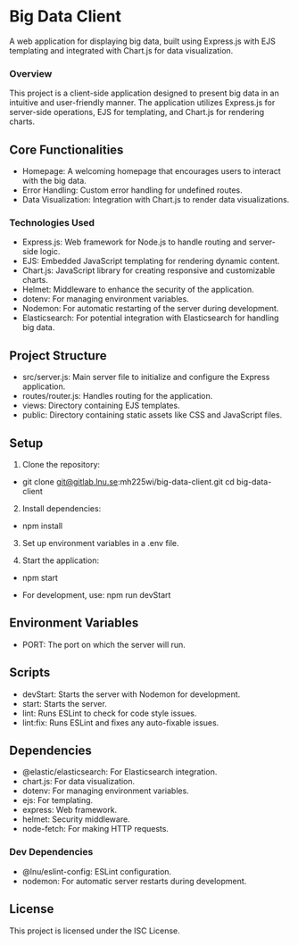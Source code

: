 # Big Data Client

A web application for displaying big data, built using Express.js with EJS templating and integrated with Chart.js for data visualization.

### Overview

This project is a client-side application designed to present big data in an intuitive and user-friendly manner. The application utilizes Express.js for server-side operations, EJS for templating, and Chart.js for rendering charts.

## Core Functionalities

  - Homepage: A welcoming homepage that encourages users to interact with the big data.
  - Error Handling: Custom error handling for undefined routes.
  - Data Visualization: Integration with Chart.js to render data visualizations.

### Technologies Used

  -  Express.js: Web framework for Node.js to handle routing and server-side logic.
 -   EJS: Embedded JavaScript templating for rendering dynamic content.
 -   Chart.js: JavaScript library for creating responsive and customizable charts.
 -   Helmet: Middleware to enhance the security of the application.
 -   dotenv: For managing environment variables.
 -   Nodemon: For automatic restarting of the server during development.
 -   Elasticsearch: For potential integration with Elasticsearch for handling big data.

## Project Structure

 -   src/server.js: Main server file to initialize and configure the Express application.
 -   routes/router.js: Handles routing for the application.
 -   views: Directory containing EJS templates.
 -   public: Directory containing static assets like CSS and JavaScript files.

## Setup

  1.  Clone the repository:

  -  git clone git@gitlab.lnu.se:mh225wi/big-data-client.git
    cd big-data-client

2. Install dependencies:

- npm install

3. Set up environment variables in a .env file.

4. Start the application:

- npm start

- For development, use: npm run devStart

## Environment Variables

   - PORT: The port on which the server will run.

## Scripts

  -  devStart: Starts the server with Nodemon for development.
 -   start: Starts the server.
 -   lint: Runs ESLint to check for code style issues.
 -   lint:fix: Runs ESLint and fixes any auto-fixable issues.

## Dependencies

-    @elastic/elasticsearch: For Elasticsearch integration.
-    chart.js: For data visualization.
-    dotenv: For managing environment variables.
-    ejs: For templating.
-    express: Web framework.
-    helmet: Security middleware.
-    node-fetch: For making HTTP requests.

### Dev Dependencies

  -  @lnu/eslint-config: ESLint configuration.
  -  nodemon: For automatic server restarts during development.

## License

This project is licensed under the ISC License.

